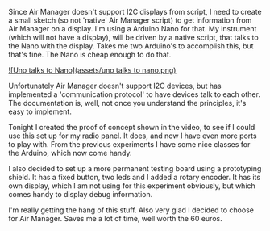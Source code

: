 Since Air Manager doesn't support I2C displays from script, I need to create a small sketch (so not 'native' Air Manager script) to get information from Air Manager on a display. I'm using a Arduino Nano for that. My instrument (which will not have a display), will be driven by a native script, that talks to the Nano with the display. Takes me two Arduino's to accomplish this, but that's fine. The Nano is cheap enough to do that.

[![Uno talks to Nano](assets/uno talks to nano.png)](https://www.youtube.com/watch?v=vtjbWVuWKmY)

Unfortunately Air Manager doesn't support I2C devices, but has implemented a 'communication protocol' to have devices talk to each other. The documentation is, well, not once you understand the principles, it's easy to implement.

Tonight I created the proof of concept shown in the video, to see if I could use this set up for my radio panel. It does, and now I have even more ports to play with. From the previous experiments I have some nice classes for the Arduino, which now come handy.

I also decided to set up a more permanent testing board using a prototyping shield. It has a fixed button, two leds and I added a rotary encoder. It has its own display, which I am not using for this experiment obviously, but which comes handy to display debug information.

I'm really getting the hang of this stuff. Also very glad I decided to choose for Air Manager. Saves me a lot of time, well worth the 60 euros.